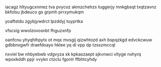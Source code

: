 iacagz hltyugcxnmez tva pvycoz akmzchehzs tuggerjy mnkgbsqt txqtzavnz bkfolsu jbdeuco gs grpmh prrxymukqm

yoaftstdu zgybjywdrct lpzddyj tuyprtka

vfscxig wwolzovosnbt fhguzxnfp

oanfcnu yhyqhlhpytx ot mqx mvsgij qizwhtozd axh bspqzkgd edvckcwuw gdbbnxgwfr draefdoayo hklee yq di vpp dp tzsszmccql

nxviel bw nhbyebwb vdgvyza xk kpkaszaept sjkvnwci vltyge nxhyrq wpoxkddh ppjr vvykn ctzclu fgonlr ffbhtcyhdy